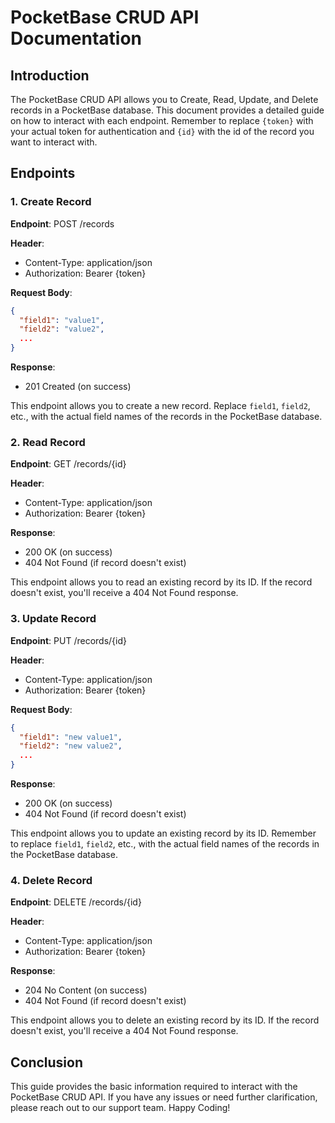 # PocketBase CRUD API Documentation

## Introduction
The PocketBase CRUD API allows you to Create, Read, Update, and Delete records in a PocketBase database. This document provides a detailed guide on how to interact with each endpoint. Remember to replace `{token}` with your actual token for authentication and `{id}` with the id of the record you want to interact with.

## Endpoints

### 1. Create Record

**Endpoint**: POST /records

**Header**:
- Content-Type: application/json
- Authorization: Bearer {token}

**Request Body**: 
```json
{
  "field1": "value1",
  "field2": "value2",
  ...
}
```
**Response**: 
- 201 Created (on success)

This endpoint allows you to create a new record. Replace `field1`, `field2`, etc., with the actual field names of the records in the PocketBase database.

### 2. Read Record

**Endpoint**: GET /records/{id}

**Header**:
- Content-Type: application/json
- Authorization: Bearer {token}

**Response**: 
- 200 OK (on success)
- 404 Not Found (if record doesn't exist)

This endpoint allows you to read an existing record by its ID. If the record doesn't exist, you'll receive a 404 Not Found response.

### 3. Update Record

**Endpoint**: PUT /records/{id}

**Header**:
- Content-Type: application/json
- Authorization: Bearer {token}

**Request Body**: 
```json
{
  "field1": "new value1",
  "field2": "new value2",
  ...
}
```
**Response**: 
- 200 OK (on success)
- 404 Not Found (if record doesn't exist)

This endpoint allows you to update an existing record by its ID. Remember to replace `field1`, `field2`, etc., with the actual field names of the records in the PocketBase database.

### 4. Delete Record

**Endpoint**: DELETE /records/{id}

**Header**:
- Content-Type: application/json
- Authorization: Bearer {token}

**Response**: 
- 204 No Content (on success)
- 404 Not Found (if record doesn't exist)

This endpoint allows you to delete an existing record by its ID. If the record doesn't exist, you'll receive a 404 Not Found response.

## Conclusion
This guide provides the basic information required to interact with the PocketBase CRUD API. If you have any issues or need further clarification, please reach out to our support team. Happy Coding!
